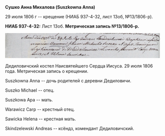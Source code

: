 **Сушко Анна Михалова (Suszkowna Anna)**

29 июля 1806 г -- крещение (НИАБ 937-4-32, лист 13об, №13/1806-р).

**НИАБ 937-4-32:** Лист 13об. **Метрическая запись №13/1806-р.**

![](./media/c4ea491bb13cfd5c0c9b4e9cbafa431d995fecc0.png)

Дедиловичский костел Наисвятейшего Сердца Иисуса. 29 июля 1806 года.
Метрическая запись о крещении.

Suszkowna Anna -- дочь родителей с деревни Дедиловичи.

Suszko Michael -- отец.

Suszkowa Apa -- мать.

Warawicz Carp -- крестный отец.

Sawicka Helena -- крестная мать.

Skindzelewski Andreas -- ксёндз, комендант Дедиловичский.

